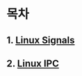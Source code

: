 목차
====

## 1. [Linux Signals](https://github.com/NaTaes/LinuxEx/blob/master/CONTENTS/LINUX%20SIGNALS.md)
## 2. [Linux IPC](https://github.com/NaTaes/LinuxEx/blob/master/CONTENTS/LINUX%20Inter%20Process%20Communication.md)
